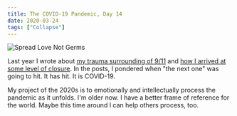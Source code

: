 ```yaml
---
title: The COVID-19 Pandemic, Day 14
date: 2020-03-24
tags: ["Collapse"]
---
```


![Spread Love Not Germs](/rm_ation/images/spread-love-not-germs.jpg)

Last year I wrote about [my trauma surrounding of 9/11](/2019/03/03/fear-immainence/) and [how I arrived at some level of closure](/2019/09/11/personal-mythologies-ii-9-11). In the posts, I pondered when "the next one" was going to hit. It has hit. It is COVID-19.

<!--x-->

My project of the 2020s is to emotionally and intellectually process the pandemic as it unfolds. I'm older now. I have a better frame of reference for the world. Maybe this time around I can help others process, too.
